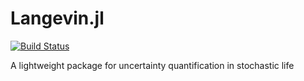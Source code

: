 # Langevin.jl

[![Build Status](https://travis-ci.com/vavrines/Langevin.jl.svg?branch=master)](https://travis-ci.com/vavrines/Langevin.jl)

A lightweight package for uncertainty quantification in stochastic life
